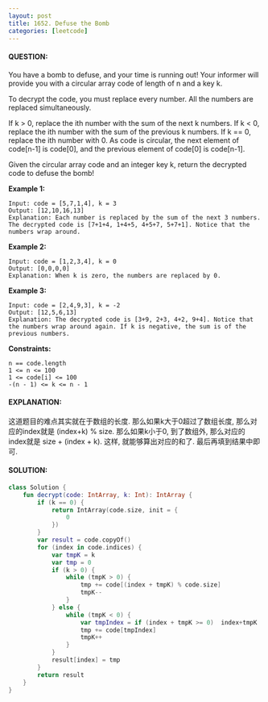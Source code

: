 ```yaml
---
layout: post
title: 1652. Defuse the Bomb
categories: [leetcode]
---
```

#### QUESTION:
You have a bomb to defuse, and your time is running out! Your informer will provide you with a circular array code of length of n and a key k.

To decrypt the code, you must replace every number. All the numbers are replaced simultaneously.

If k > 0, replace the ith number with the sum of the next k numbers.
If k < 0, replace the ith number with the sum of the previous k numbers.
If k == 0, replace the ith number with 0.
As code is circular, the next element of code[n-1] is code[0], and the previous element of code[0] is code[n-1].

Given the circular array code and an integer key k, return the decrypted code to defuse the bomb!

 

__Example 1:__
```
Input: code = [5,7,1,4], k = 3
Output: [12,10,16,13]
Explanation: Each number is replaced by the sum of the next 3 numbers. The decrypted code is [7+1+4, 1+4+5, 4+5+7, 5+7+1]. Notice that the numbers wrap around.
```
__Example 2:__
```
Input: code = [1,2,3,4], k = 0
Output: [0,0,0,0]
Explanation: When k is zero, the numbers are replaced by 0. 
```
__Example 3:__
```
Input: code = [2,4,9,3], k = -2
Output: [12,5,6,13]
Explanation: The decrypted code is [3+9, 2+3, 4+2, 9+4]. Notice that the numbers wrap around again. If k is negative, the sum is of the previous numbers.
```
 

__Constraints:__
```
n == code.length
1 <= n <= 100
1 <= code[i] <= 100
-(n - 1) <= k <= n - 1
```
#### EXPLANATION:

这道题目的难点其实就在于数组的长度. 那么如果k大于0超过了数组长度, 那么对应的index就是 (index+k) % size. 那么如果k小于0, 到了数组外, 那么对应的index就是 size + (index + k). 这样, 就能够算出对应的和了. 最后再填到结果中即可.

#### SOLUTION:
```kotlin
class Solution {
    fun decrypt(code: IntArray, k: Int): IntArray {
        if (k == 0) {
            return IntArray(code.size, init = {
                0
            })
        }
        var result = code.copyOf()
        for (index in code.indices) {
            var tmpK = k
            var tmp = 0
            if (k > 0) {
                while (tmpK > 0) {
                    tmp += code[(index + tmpK) % code.size]
                    tmpK--
                }
            } else {
                while (tmpK < 0) {
                    var tmpIndex = if (index + tmpK >= 0)  index+tmpK  else code.size  + (index + tmpK)
                    tmp += code[tmpIndex]
                    tmpK++
                }
            }
            result[index] = tmp
        }
        return result
    }
}
```
